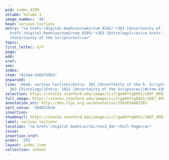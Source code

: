 ```yaml
---
pid: index_4299
volume: Volume 3
image_number: '49'
head: various lections
entry: "<a href='/digital-beehive/num2/num_0342/'>301 [Uncertainty of the h. Scripture]</a>|<a
  href='/digital-beehive/num2/num_0295/'>263 [Dittology]</a>|<a href='/digital-beehive/num5/num_1366/'>1022
  [Uncertainty of the Scriptures]</a>"
topic:
first_letter: U/V
page:
add:
xref:
see:
index:
item: "#item-436bf55b3"
unparsed:
line: 'Head: various lections|Entry: 301 [Uncertainty of the h. Scripture]|Entry:
  263 [Dittology]|Entry: 1022 [Uncertainty of the Scriptures]|#item-436bf55b3'
selection: https://stacks.stanford.edu/image/iiif/gw497tq8651/1607_0992/952,1624,704,145/full/0/default.jpg
full_image: https://stacks.stanford.edu/image/iiif/gw497tq8651/1607_0992/full/full/0/default.jpg
annotation_uri: http://dev.llgc.org.uk/annotation/1561658001283
sort_value: '304921624'
insertion:
thumbnail: https://stacks.stanford.edu/image/iiif/gw497tq8651/1607_0992/952,1624,704,145/150,/0/default.jpg
label: various lections
location: "<a href='/digital-beehive/toc/toc3_49/'>Full Page</a>"
issue:
insertion_xref:
order: '261'
layout: index_item
collection: index5
---
```

